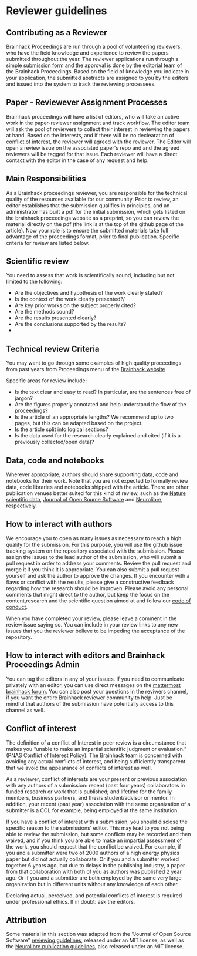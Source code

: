 # Reviewer guidelines

## Contributing as a Reviewer

Brainhack Proceedings are run through a pool of volunteering reviewers, who have the field knowledge and experience to review the papers submitted throughout the year. The reviewer applications run through a simple [submission form]() and the approval is done by the editorial team of the Brainhack Proceedings. Based on the field of knowledge you indicate in your application, the submitted abstracts are assigned to you by the editors and issued into the system to track the reviewing processees.


## Paper - Reviewever Assignment Processes

Brainhack proceedings will have a list of editors, who will take an active work in the paper-reviewer assignment and track workflow. The editor team will ask the pool of reviewers to collect their interest in reviewing the papers at hand. Based on the interests, and if there will be no declearation of [conflict of interest](#conflict-of-interest), the reviewer will agreed with the reviewer. The Editor will open a review issue on the associated paper's repo and and the agreed reviewers will be tagged for that issue. Each reviewer will have a direct contact with the editor in the case of any request and help.


## Main Responsibilities

As a Brainhack proceedings reviewer, you are responsible for the technical quality of the resources available for our community. Prior to review, an editor establishes that the submission qualifies in principles, and an administrator has built a pdf for the initial submission, which gets listed on the brainhack proceedings website as a preprint, so you can review the material directly on the pdf (the link is at the top of the github page of the article). Now your role is to ensure the submitted materials take full advantage of the proceedings format, prior to final publication. Specific criteria for review are listed below.


## Scientific review
You need to assess that work is scientifically sound, including but not limited to the following:
 * Are the objectives and hypothesis of the work clearly stated?
 * Is the context of the work clearly presented?/
 * Are key prior works on the subject properly cited?
 * Are the methods sound?
 * Are the results presented clearly?
 * Are the conclusions supported by the results?
 * 

## Technical review Criteria
You may want to go through some examples of high quality proceedings from past years from Proceedings menu of the [Brainhack website](brainhack.org)

Specific areas for review include:
 * Is the text clear and easy to read? In particular, are the sentences free of jargon?
 * Are the figures properly annotated and help understand the flow of the proceedings?
 * Is the article of an appropriate lengths? We recommend up to two pages, but this can be adapted based on the project.
 * Is the article split into logical sections?
 * Is the data used for the research clearly explained and cited (if it is a previously collected/open data)?

## Data, code and notebooks
Wherever appropriate, authors should share supporting data, code and notebooks for their work. Note that you are not expected to formally review data, code libraries and notebooks shipped with the article. There are other publication venues better suited for this kind of review, such as the [Nature scientific data](https://www.nature.com/sdata/), [Journal of Open Source Software](https://joss.theoj.org/) and [Neurolibre](https://neurolibre.com), respectively.

## How to interact with authors
We encourage you to open as many issues as necessary to reach a high quality for the submission. For this purpose, you will use the github issue tracking system on the repository associated with the submission.  Please assign the issues to the lead author of the submission, who will submit a pull request in order to address your comments. Review the pull request and merge it if you think it is appropriate. You can also submit a pull request yourself and ask the author to approve the changes. If you encounter with a flaws or conflict with the results, please give a constructive feedback regarding how the research should be improven. Please avoid any personal comments that might direct to the author, but keep the focus on the content,research and the scientific question aimed at and follow our [code of conduct](COC.md).

When you have completed your review, please leave a comment in the review issue saying so. You can include in your review links to any new issues that you the reviewer believe to be impeding the acceptance of the repository. 

## How to interact with editors and Brainhack Proceedings Admin
You can tag the editors in any of your issues. If you need to communicate privately with an editor, you can use direct messages on the [mattermost brainhack forum](https://mattermost.brainhack.org). You can also post your questions in the reviwers channel, if you want the entire Brainhack reviewer community to help. Just be mindful that authors of the submission have potentially access to this channel as well.

## Conflict of interest
The definition of a conflict of Interest in peer review is a circumstance that makes you “unable to make an impartial scientific judgment or evaluation.” (PNAS Conflict of Interest Policy). The Brainhack team is concerned with avoiding any actual conflicts of interest, and being sufficiently transparent that we avoid the appearance of conflicts of interest as well.

As a reviewer, conflict of interests are your present or previous association with any authors of a submission: recent (past four years) collaborators in funded research or work that is published; and lifetime for the family members, business partners, and thesis student/advisor or mentor. In addition, your recent (past year) association with the same organization of a submitter is a COI, for example, being employed at the same institution.

If you have a conflict of interest with a submission, you should disclose the specific reason to the submissions’ editor. This may lead to you not being able to review the submission, but some conflicts may be recorded and then waived, and if you think you are able to make an impartial assessment of the work, you should request that the conflict be waived. For example, if you and a submitter were two of 2000 authors of a high energy physics paper but did not actually collaborate. Or if you and a submitter worked together 6 years ago, but due to delays in the publishing industry, a paper from that collaboration with both of you as authors was published 2 year ago. Or if you and a submitter are both employed by the same very large organization but in different units without any knowledge of each other.

Declaring actual, perceived, and potential conflicts of interest is required under professional ethics. If in doubt: ask the editors.

## Attribution
Some material in this section was adapted from the "Journal of Open Source Software" [reviewing guidelines](https://github.com/openjournals/joss/blob/master/docs/reviewer_guidelines.md), released under an MIT license, as well as the [Neurolibre publication guidelines](https://docs.neurolibre.com/en/latest/), also released under an MIT license.

